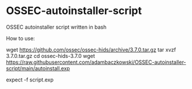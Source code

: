 # OSSEC-autoinstaller-script
OSSEC autoinstaller script written in bash

How to use:

wget https://github.com/ossec/ossec-hids/archive/3.7.0.tar.gz
tar xvzf 3.7.0.tar.gz
cd ossec-hids-3.7.0
wget https://raw.githubusercontent.com/adambaczkowski/OSSEC-autoinstaller-script/main/autoinstall.exp

expect -f script.exp
